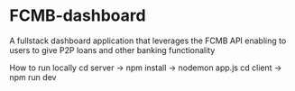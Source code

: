 # FCMB-dashboard

A fullstack dashboard application that leverages the FCMB API enabling to users to give P2P loans and other banking functionality

How to run locally
cd server -> npm install -> nodemon app.js
cd client -> npm run dev
